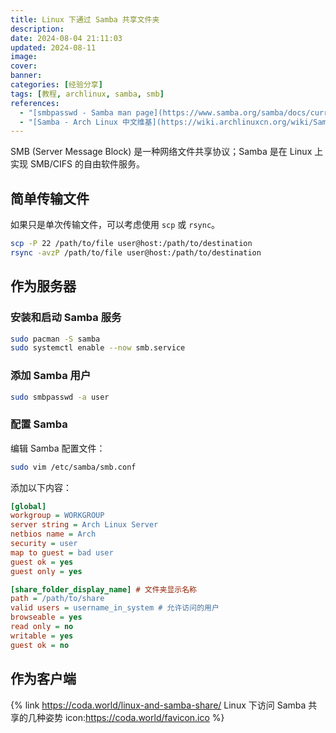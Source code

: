 ```yaml
---
title: Linux 下通过 Samba 共享文件夹
description:
date: 2024-08-04 21:11:03
updated: 2024-08-11
image:
cover:
banner:
categories: [经验分享]
tags: [教程, archlinux, samba, smb]
references:
  - "[smbpasswd - Samba man page](https://www.samba.org/samba/docs/current/man-html/smbpasswd.8.html)"
  - "[Samba - Arch Linux 中文维基](https://wiki.archlinuxcn.org/wiki/Samba)"
---
```


SMB (Server Message Block) 是一种网络文件共享协议；Samba 是在 Linux 上实现 SMB/CIFS 的自由软件服务。

## 简单传输文件

如果只是单次传输文件，可以考虑使用 `scp` 或 `rsync`。

```bash
scp -P 22 /path/to/file user@host:/path/to/destination
rsync -avzP /path/to/file user@host:/path/to/destination
```

## 作为服务器

### 安装和启动 Samba 服务

```sh
sudo pacman -S samba
sudo systemctl enable --now smb.service
```

### 添加 Samba 用户

```sh
sudo smbpasswd -a user
```

### 配置 Samba

编辑 Samba 配置文件：

```sh
sudo vim /etc/samba/smb.conf
```

添加以下内容：

```ini
[global]
workgroup = WORKGROUP
server string = Arch Linux Server
netbios name = Arch
security = user
map to guest = bad user
guest ok = yes
guest only = yes

[share_folder_display_name] # 文件夹显示名称
path = /path/to/share
valid users = username_in_system # 允许访问的用户
browseable = yes
read only = no
writable = yes
guest ok = no
```

## 作为客户端

{% link https://coda.world/linux-and-samba-share/ Linux 下访问 Samba 共享的几种姿势 icon:https://coda.world/favicon.ico %}
